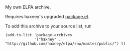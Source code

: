 My own ELPA archive.

Requires haxney's upgraded [package.el](http://github.com/haxney/package.el).

To add this archive to your source list, run

    (add-to-list 'package-archives
                 '("haxney" . "http://github.com/haxney/elpa/raw/master/public/") t)
